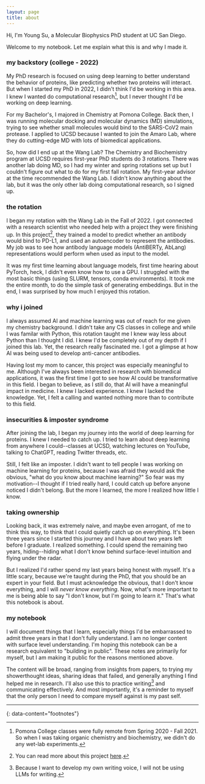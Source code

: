 ```yaml
---
layout: page
title: about
---
```


Hi, I'm Young Su, a Molecular Biophysics PhD student at UC San Diego.

Welcome to my notebook. Let me explain what this is and why I made it.
### my backstory (college - 2022)
My PhD research is focused on using deep learning to better understand the behavior of proteins, like predicting whether two proteins will interact. But when I started my PhD in 2022, I didn't think I'd be working in this area. I knew I wanted do computational research[^1], but I never thought I'd be working on deep learning.

For my Bachelor's, I majored in Chemistry at Pomona College. Back then, I was running molecular docking and molecular dynamics (MD) simulations, trying to see whether small molecules would bind to the SARS-CoV2 main protease. I applied to UCSD because I wanted to join the Amaro Lab, where they do cutting-edge MD with lots of biomedical applications.

So, how did I end up at the Wang Lab? The Chemistry and Biochemistry program at UCSD requires first-year PhD students do 3 rotations. There was another lab doing MD, so I had my winter and spring rotations set up but I couldn't figure out what to do for my first fall rotation. My first-year advisor at the time recommended the Wang Lab. I didn't know anything about the lab, but it was the only other lab doing computational research, so I signed up.

### the rotation
I began my rotation with the Wang Lab in the Fall of 2022. I got connected with a research scientist who needed help with a project they were finishing up. In this project[^2], they trained a model to predict whether an antibody would bind to PD-L1, and used an autoencoder to represent the antibodies. My job was to see how antibody language models (AntiBERTy, AbLang) representations would perform when used as input to the model.

It was my first time learning about language models, first time hearing about PyTorch, heck, I didn't even know how to use a GPU. I struggled with the most basic things (using SLURM, tensors, conda environments). It took me the entire month, to do the simple task of generating embeddings. But in the end, I was surprised by how much I enjoyed this rotation.

### why i joined
I always assumed AI and machine learning was out of reach for me given my chemistry background. I didn't take any CS classes in college and while I was familar with Python, this rotation taught me I knew way less about Python than I thought I did. I knew I'd be completely out of my depth if I joined this lab. Yet, the research really fascinated me. I got a glimpse at how AI was being used to develop anti-cancer antibodies.

Having lost my mom to cancer, this project was especially meaningful to me. Although I've always been interested in research with biomedical applications, it was the first time I got to see how AI could be transformative in this field. I began to believe, as I still do, that AI will have a meaningful impact in medicine. I knew I lacked experience. I knew I lacked the knowledge. Yet, I felt a calling and wanted nothing more than to contribute to this field.

### insecurities & imposter syndrome
After joining the lab, I began my journey into the world of deep learning for proteins. I knew I needed to catch up. I tried to learn about deep learning from anywhere I could--classes at UCSD, watching lectures on YouTube, talking to ChatGPT, reading Twitter threads, etc.

Still, I felt like an imposter. I didn't want to tell people I was working on machine learning for proteins, because I was afraid they would ask the obvious, "what do you know about machine learning?" So fear was my motivation--I thought if I tried really hard, I could catch up before anyone noticed I didn't belong. But the more I learned, the more I realized how little I know. 

### taking ownership
Looking back, it was extremely naive, and maybe even arrogant, of me to think this way, to think that I could  quietly catch up on everything. It's been three years since I started this journey and I have about two years left before I graduate. I realized something. I could spend the remaining two years, hiding--hiding what I don't know behind surface-level intuition and flying under the radar.

But I realized I'd rather spend my last years being honest with myself. It's a little scary, because we're taught during the PhD, that you should be an expert in your field. But I must acknowledge the obvious, that I don't know everything, and I will *never know everything*. Now, what's more important to me is being able to say "I don't know, but I'm going to learn it." That's what this notebook is about.

### my notebook
I will document things that I learn, especially things I'd be embarrassed to admit three years in that I don't fully understand. I am no longer content with surface level understanding. I'm hoping this notebook can be a research equivalent to "building in public". These notes are primarily for myself, but I am making it public for the reasons mentioned above.

The content will be broad, ranging from insights from papers, to trying my showerthought ideas, sharing ideas that failed, and generally anything I find helped me in research. I'll also use this to practice writing[^3] and communicating effectively. And most importantly, it's a reminder to myself that the only person I need to compare myself against is my past self.

---
{: data-content="footnotes"}
[^1]: Pomona College classes were fully remote from Spring 2020 - Fall 2021. So when I was taking organic chemistry and biochemistry, we didn't do any wet-lab experiments.
[^2]: You can read more about this project [here](https://www.nature.com/articles/s41467-023-36028-8).
[^3]: Because I want to develop my own writing voice, I will not be using LLMs for writing.

